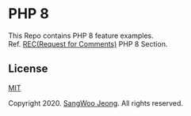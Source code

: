 # PHP 8

This Repo contains PHP 8 feature examples. \
Ref. [REC(Request for Comments)](https://wiki.php.net/rfc) PHP 8 Section.

## License

[MIT](https://github.com/pronist/php8/blob/master/LICENSE)

Copyright 2020. [SangWoo Jeong](https://github.com/pronist). All rights reserved.